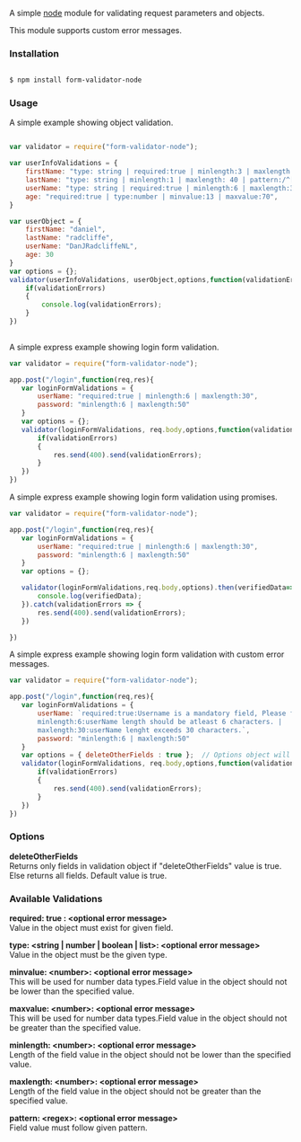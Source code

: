 
A simple [node](http://nodejs.org) module for validating request parameters and objects.

This module supports custom error messages.

### Installation

```sh

$ npm install form-validator-node

```

### Usage


A simple example showing object validation.
```js

var validator = require("form-validator-node");

var userInfoValidations = {
	firstName: "type: string | required:true | minlength:3 | maxlength: 40 | pattern:/^[A-Za-z0-9]*$/",
	lastName: "type: string | minlength:1 | maxlength: 40 | pattern:/^[A-Za-z0-9]*$/",
	userName: "type: string | required:true | minlength:6 | maxlength:30 | pattern:/^[A-Za-z0-9_]*$/",
	age: "required:true | type:number | minvalue:13 | maxvalue:70",
}

var userObject = {
	firstName: "daniel",
	lastName: "radcliffe",
	userName: "DanJRadcliffeNL",
	age: 30
}
var options = {};
validator(userInfoValidations, userObject,options,function(validationErrors, verifiedData){
	if(validationErrors)
	{
		console.log(validationErrors);
	}
})
	
```
 
A simple express example showing login form validation.

 ```js
var validator = require("form-validator-node");

app.post("/login",function(req,res){
	var loginFormValidations = {
		userName: "required:true | minlength:6 | maxlength:30",
		password: "minlength:6 | maxlength:50"
	}
	var options = {};
	validator(loginFormValidations, req.body,options,function(validationErrors, verifiedData){
		if(validationErrors)
		{
			res.send(400).send(validationErrors);
		}
	})
})
```



A simple express example showing login form validation using promises.

 ```js
var validator = require("form-validator-node");

app.post("/login",function(req,res){
	var loginFormValidations = {
		userName: "required:true | minlength:6 | maxlength:30",
		password: "minlength:6 | maxlength:50"
	}
	var options = {};

	validator(loginFormValidations,req.body,options).then(verifiedData=>{
		console.log(verifiedData);
	}).catch(validationErrors => {
		res.send(400).send(validationErrors);
	})

})
```


A simple express example showing login form validation with custom error messages.

 ```js
var validator = require("form-validator-node");

app.post("/login",function(req,res){
	var loginFormValidations = {
		userName: `required:true:Username is a mandatory field, Please fill out the field. | 
		minlength:6:userName length should be atleast 6 characters. | 
		maxlength:30:userName lenght exceeds 30 characters.`,
		password: "minlength:6 | maxlength:50"
	}
	var options = { deleteOtherFields : true };  // Options object will be explained in below sections.
	validator(loginFormValidations, req.body,options,function(validationErrors, verifiedData){
		if(validationErrors)
		{
			res.send(400).send(validationErrors);
		}
	})
})
```

### Options

**deleteOtherFields**   
Returns only fields in validation object if "deleteOtherFields" value is true. Else returns all fields. Default value is true. 
  

### Available Validations

**required:  true : &lt;optional error message>**  
Value in the object must exist for given field.

**type: &lt;string | number | boolean | list>: &lt;optional error message>**  
Value in the object must be the given type.

**minvalue: &lt;number>: &lt;optional error message>**  
This will be used for number data types.Field value in the object should not be lower than the specified value.

**maxvalue: &lt;number>: &lt;optional error message>**  
This will be used for number data types.Field value in the object should not be greater than the specified value.

**minlength: &lt;number>: &lt;optional error message>**  
Length of the field value in the object  should not be lower than the specified value.

**maxlength: &lt;number>: &lt;optional error message>**  
Length of the field value in the object  should not be greater than the specified value.

**pattern: &lt;regex>: &lt;optional error message>**  
Field value must follow given pattern.
